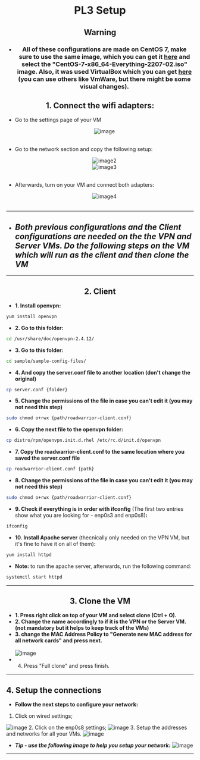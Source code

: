 <center>

# **PL3 Setup**

## Warning

- ### All of these configurations are made on CentOS 7, make sure to use the same image, which you can get it [here](http://ftp.dei.uc.pt/pub/linux/CentOS/7.9.2009/isos/x86_64/) and select the "**CentOS-7-x86_64-Everything-2207-02.iso**" image. Also, it was used VirtualBox which you can get [here](https://www.virtualbox.org/wiki/Downloads) (you can use others like VmWare, but there might be some visual changes).

## **1. Connect the wifi adapters:**
</center>

- Go to the settings page of your VM</br><center>
![image](images/image.png "settings")</br></br>

- Go to the network section and copy the following setup:</br><center>
![image2](images/image3.png "setup adapter 1")</br>
![image3](images/image4.png "setup adapter 2")</br></br>

- Afterwards, turn on your VM and connect both adapters:</br><center>
![image4](images/image5.png "connect adapters")</br></br>
---

- ## ***Both previous configurations and the Client configurations are needed on the the VPN and Server VMs. Do the following steps on the VM which will run as the client and then clone the VM***

---
<center> 

## **2. Client**

</center> 

- **1. Install openvpn:**
``` bash
yum install openvpn
```
- **2. Go to this folder:**
```bash
cd /usr/share/doc/openvpn-2.4.12/
```
- **3. Go to this folder:**
``` bash
cd sample/sample-config-files/
```
- **4. And copy the server.conf file to another location (don't change the original)**
``` bash
cp server.conf {folder}
```
- **5. Change the permissions of the file in case you can't edit it (you may not need this step)**
``` bash
sudo chmod o+rwx {path/roadwarrior-client.conf}
```
- **6. Copy the next file to the openvpn folder:**
``` bash
cp distro/rpm/openvpn.init.d.rhel /etc/rc.d/init.d/openvpn
```
- **7. Copy the roadwarrior-client.conf to the same location where you saved the server.conf file**
``` bash
cp roadwarrior-client.conf {path}
```
- **8. Change the permissions of the file in case you can't edit it (you may not need this step)**
``` bash
sudo chmod o+rwx {path/roadwarrior-client.conf}
```
- **9. Check if everything is in order with ifconfig** (The first two entries show what you are looking for - enp0s3 and enp0s8)**:**
``` bash
ifconfig
```

- **10. Install Apache server** (thecnically only needed on the VPN VM, but it's fine to have it on all of them)**:**
``` bash
yum install httpd
```
- **Note:** to run the apache server, afterwards, run the following command:
``` bash
systemctl start httpd
```
---
<center>

## **3. Clone the VM**

</center>

- **1. Press right click on top of your VM and select clone (Ctrl + O).**
- **2. Change the name accordingly to if it is the VPN or the Server VM. (not mandatory but it helps to keep track of the VMs)**
- **3. change the MAC Address Policy to "Generate new MAC address for all network cards" and press next.**</br></br>
![image](images/image6.png "clone")
- 4. Press "Full clone" and press finish.

--- 

## **4. Setup the connections**
- **Follow the next steps to configure your network:**
1. Click on wired settings;

![image](images/image7.png "wired settings")
2. Click on the enp0s8 settings; 
![image](images/image8.png "click on the enp0s8 settings")
3. Setup the addresses and networks for all your VMs. 
![image](images/image9.png "enps0s8 settings")

- ***Tip - use the following image to help you setup your network:***
![image](images/image10.jpg "network setup")

---
